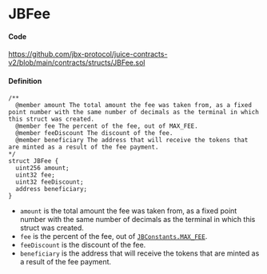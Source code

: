 # JBFee

#### Code

https://github.com/jbx-protocol/juice-contracts-v2/blob/main/contracts/structs/JBFee.sol

#### Definition

```
/**
  @member amount The total amount the fee was taken from, as a fixed point number with the same number of decimals as the terminal in which this struct was created.
  @member fee The percent of the fee, out of MAX_FEE.
  @member feeDiscount The discount of the fee.
  @member beneficiary The address that will receive the tokens that are minted as a result of the fee payment.
*/
struct JBFee {
  uint256 amount;
  uint32 fee;
  uint32 feeDiscount;
  address beneficiary;
}
```

* `amount` is the total amount the fee was taken from, as a fixed point number with the same number of decimals as the terminal in which this struct was created.
* `fee` is the percent of the fee, out of [`JBConstants.MAX_FEE`](/docs/dev/v2/libraries/jbconstants.md).
* `feeDiscount` is the discount of the fee.
* `beneficiary` is the address that will receive the tokens that are minted as a result of the fee payment.